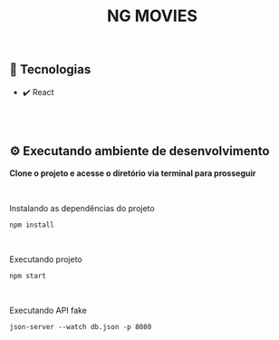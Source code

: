 <h1 align="center">
<br />
NG MOVIES
</h1>

<br />

## 🚀 Tecnologias

- ✔️ React

<br />
<br />

## ⚙️ Executando ambiente de desenvolvimento

<strong>Clone o projeto e acesse o diretório via terminal para prosseguir</strong>

<br/>

<span>Instalando as dependências do projeto</span>

```
npm install
```

<br/>

<span>Executando projeto</span>

```
npm start
```

<br />

<span>Executando API fake</span>

```
json-server --watch db.json -p 8080
```
